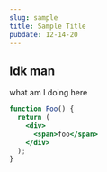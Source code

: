 ```yaml
---
slug: sample 
title: Sample Title
pubdate: 12-14-20
---
```


## Idk man

what am I doing here

```jsx
function Foo() {
  return (
    <div>
      <span>foo</span>
    </div>
  );
}
```
